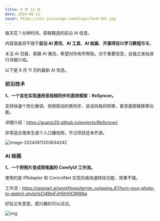 ```yaml
---
title: 8 月 11 日
date: 2024-08-11
cover: https://oss.justin3go.com/blogs/fav0-001.jpg
---
```


每天花 1 分钟时间，获取精选的前沿 AI 信息。

内容涵盖但不限于**前沿 AI 资讯**、**AI 工具**、**AI 绘画**、**开源项目**和**学习教程**等等。

关注 AI 日报，紧跟 AI 潮流，希望对你有所帮助。对于重要信息，会独立发帖进行详细介绍。

以下是 8 月 11 日的最新 AI 信息。

### 前沿技术

**1、一个旨在实现通用音视频同步的高效框架：ReSyncer。**

支持快速个性化微调、视频驱动的唇同步、说话风格的转移，甚至面部替换等功能。

详细介绍：https://guanjz20.github.io/projects/ReSyncer/

非常适合用来生成个人口播视频，不过项目还未开源。

![image-20240811203634242](https://cdn.jsdelivr.net/gh/freelander/oss@master/ai-daily/2024-08-11/image-20240811203634242.png)



### AI 绘画

**1、一个将照片变成简笔画的 ComfyUI 工作流。**

使用的是 IPAdapter 和 ControlNet 实现风格快速转绘功能，效果不错。

工作流：https://openart.ai/workflows/terrier_outgoing_67/turn-your-photo-to-sketch-style/IsCl46lqFJH5lH0CMWAa

好玩又有意思，感兴趣的可以试试。

![img](https://cdn.jsdelivr.net/gh/freelander/oss@master/ai-daily/2024-08-11/image_CJP1vvks_1723193958729_raw.jpg)

